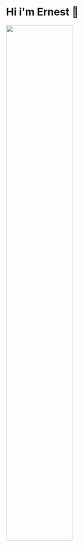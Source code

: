 # Hi i'm Ernest 👋

<img align="center" width="60%" src="https://github-readme-stats.vercel.app/api?username=erncodes&show_icons=true&theme=transparent"/>
